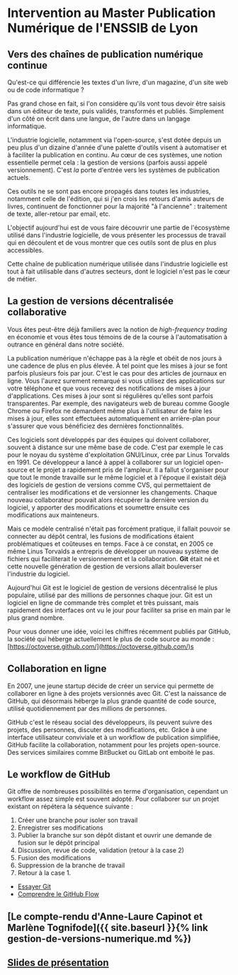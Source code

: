# Intervention au Master Publication Numérique de l'ENSSIB de Lyon

## Vers des chaînes de publication numérique continue

Qu'est-ce qui différencie les textes d'un livre, d'un magazine, d'un site web ou de code informatique ?

Pas grand chose en fait, si l'on considère qu'ils vont tous devoir être saisis dans un éditeur de texte, puis validés, transformés et publiés. Simplement d'un côté on écrit dans une langue, de l'autre dans un langage informatique.

L'industrie logicielle, notamment via l'open-source, s'est dotée depuis un peu plus d'un dizaine d'année d'une palette d'outils visent à automatiser et à faciliter la publication en continu. Au cœur de ces systèmes, une notion essentielle permet cela : la gestion de versions (parfois aussi appelé versionnement). C'est *la* porte d'entrée vers les systèmes de publication actuels.

Ces outils ne se sont pas encore propagés dans toutes les industries, notamment celle de l'édition, qui si j'en crois les retours d'amis auteurs de livres, continuent de fonctionner pour la majorité "à l'ancienne" : traitement de texte, aller-retour par email, etc.

L'objectif aujourd'hui est de vous faire découvrir une partie de l'écosystème utilisé dans l'industrie logicielle, de vous présenter les processus de travail qui en découlent et de vous montrer que ces outils sont de plus en plus accessibles.

Cette chaîne de publication numérique utilisée dans l'industrie logicielle est tout à fait utilisable dans d'autres secteurs, dont le logiciel n'est pas le cœur de métier.

## La gestion de versions décentralisée collaborative

Vous êtes peut-être déjà familiers avec la notion de *high-frequency trading* en économie et vous êtes tous témoins de de la course à l'automatisation à outrance en général dans notre société.

La publication numérique n'échappe pas à la règle et obéit de nos jours à une cadence de plus en plus élevée. À tel point que les mises à jour se font parfois plusieurs fois par jour. C'est le cas pour des articles de journaux en ligne. Vous l'aurez surement remarqué si vous utilisez des applications sur votre téléphone et que vous recevez des notifications de mises à jour d'applications. Ces mises à jour sont si régulières qu'elles sont parfois transparentes. Par exemple, des navigateurs web de bureau comme Google Chrome ou Firefox ne demandent même plus à l'utilisateur de faire les mises à jour, elles sont effectuées automatiquement en arrière-plan pour s'assurer que vous bénéficiez des dernières fonctionnalités.

Ces logiciels sont développés par des équipes qui doivent collaborer, souvent à distance sur une même base de code. C'est par exemple le cas pour le noyau du système d'exploitation GNU/Linux, crée par Linus Torvalds en 1991. Ce développeur a lancé à appel à collaborer sur un logiciel open-source et le projet a rapidement pris de l'ampleur. Il a fallut s'organiser pour que tout le monde travaille sur le même logiciel et à l'époque il existait déjà des logiciels de gestion de versions comme CVS, qui permettaient de centraliser les modifications et de versionner les changements. Chaque nouveau collaborateur pouvait alors récupérer la dernière version du logiciel, y apporter des modifications et soumettre ensuite ces modifications aux mainteneurs.

Mais ce modèle centralisé n'était pas forcément pratique, il fallait pouvoir se connecter au dépôt central, les fusions de modifications étaient problématiques et coûteuses en temps. Face à ce constat, en 2005 ce même Linus Torvalds a entrepris de développer un nouveau système de fichiers qui faciliterait le versionnement et la collaboration. **Git** était né et cette nouvelle génération de gestion de versions allait bouleverser l'industrie du logiciel.

Aujourd'hui Git est le logiciel de gestion de versions décentralisé le plus populaire, utilisé par des millions de personnes chaque jour. Git est un logiciel en ligne de commande très complet et très puissant, mais rapidement des interfaces ont vu le jour pour faciliter sa prise en main par le plus grand nombre.

Pour vous donner une idée, voici les chiffres récemment publiés par GitHub, la société qui héberge actuellement le plus de code source au monde :
[https://octoverse.github.com/](https://octoverse.github.com/)s


## Collaboration en ligne

En 2007, une jeune startup décide de créer un service qui permette de collaborer en ligne à des projets versionnés avec Git. C'est la naissance de GitHub, qui désormais héberge la plus grande quantité de code source, utilisé quotidiennement par des millions de personnes.

GitHub c'est le réseau social des développeurs, ils peuvent suivre des projets, des personnes, discuter des modifications, etc. Grâce à une interface utilisateur conviviale et à un workflow de publication simplifiée, GitHub facilite la collaboration, notamment pour les projets open-source. Des services similaires comme BitBucket ou GitLab ont emboité le pas.

## Le workflow de GitHub

Git offre de nombreuses possibilités en terme d'organisation, cependant un workflow assez simple est souvent adopté. Pour collaborer sur un projet existant on répétera la séquence suivante :

1. Créer une branche pour isoler son travail
2. Enregistrer ses modifications
3. Publier la branche sur son dépôt distant et ouvrir une demande de fusion sur le dépôt principal
4. Discussion, revue de code, validation (retour à la case 2)
5. Fusion des modifications
6. Suppression de la branche de travail
7. Retour à la case 1.

* [Essayer Git](https://try.github.io/levels/1/challenges/1)
* [Comprendre le GitHub Flow](https://guides.github.com/introduction/flow/)

## [Le compte-rendu d'Anne-Laure Capinot et Marlène Tognifode]({{ site.baseurl }}{% link gestion-de-versions-numerique.md %})
## [Slides de présentation](./slides/)
